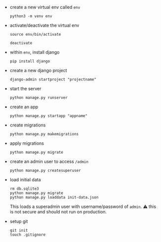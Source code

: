 - create a new virtual env called `env`
    ```shell
    python3 -m venv env
    ```

- activate/deactivate the virtual env
    ```shell
    source env/bin/activate
    ```

    ```shell
    deactivate
    ```

- within `env`, install django
    ```shell
    pip install django
    ```

- create a new django project
  ```shell
  django-admin startproject "projectname"
  ```

- start the server
  ```shell
  python manage.py runserver
  ```

- create an app
  ```shell
  python manage.py startapp "appname"
  ```

- create migrations
  ```shell
  python manage.py makemigrations
  ```

- apply migrations
  ```shell
  python manage.py migrate
  ```

- create an admin user to access `/admin`
    ```shell
    python manage.py createsuperuser
    ```

- load initial data
    ```shell
    rm db.sqlite3
    python manage.py migrate
    python manage.py loaddata init-data.json
    ```
    This loads a superadmin user with username/password of `admin`. ⚠️ this is not secure and should not run on production.

- setup git
  ```shell
  git init
  touch .gitignore
  ```
